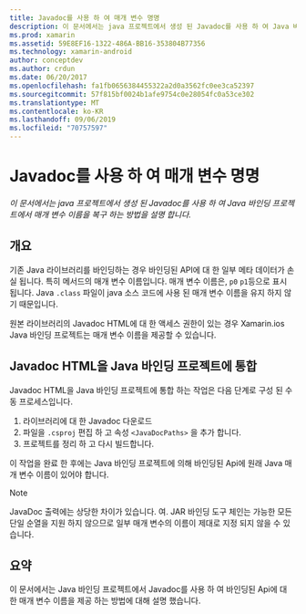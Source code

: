 ```yaml
---
title: Javadoc를 사용 하 여 매개 변수 명명
description: 이 문서에서는 java 프로젝트에서 생성 된 Javadoc를 사용 하 여 Java 바인딩 프로젝트에서 매개 변수 이름을 복구 하는 방법을 설명 합니다.
ms.prod: xamarin
ms.assetid: 59E8EF16-1322-486A-BB16-353804B77356
ms.technology: xamarin-android
author: conceptdev
ms.author: crdun
ms.date: 06/20/2017
ms.openlocfilehash: fa1fb0656384455322a2d0a3562fc0ee3ca52397
ms.sourcegitcommit: 57f815bf0024b1afe9754c0e28054fc0a53ce302
ms.translationtype: MT
ms.contentlocale: ko-KR
ms.lasthandoff: 09/06/2019
ms.locfileid: "70757597"
---
```

# <a name="naming-parameters-with-javadoc"></a>Javadoc를 사용 하 여 매개 변수 명명

_이 문서에서는 java 프로젝트에서 생성 된 Javadoc를 사용 하 여 Java 바인딩 프로젝트에서 매개 변수 이름을 복구 하는 방법을 설명 합니다._

## <a name="overview"></a>개요

기존 Java 라이브러리를 바인딩하는 경우 바인딩된 API에 대 한 일부 메타 데이터가 손실 됩니다. 특히 메서드의 매개 변수 이름입니다. 매개 변수 이름은, `p0` `p1`등으로 표시 됩니다. Java `.class` 파일이 java 소스 코드에 사용 된 매개 변수 이름을 유지 하지 않기 때문입니다. 

원본 라이브러리의 Javadoc HTML에 대 한 액세스 권한이 있는 경우 Xamarin.ios Java 바인딩 프로젝트는 매개 변수 이름을 제공할 수 있습니다. 

## <a name="integrating-javadoc-html-into-a-java-binding-project"></a>Javadoc HTML을 Java 바인딩 프로젝트에 통합

Javadoc HTML을 Java 바인딩 프로젝트에 통합 하는 작업은 다음 단계로 구성 된 수동 프로세스입니다. 

1. 라이브러리에 대 한 Javadoc 다운로드
2. 파일을 `.csproj` 편집 하 고 속성 `<JavaDocPaths>` 을 추가 합니다.
3. 프로젝트를 정리 하 고 다시 빌드합니다.

이 작업을 완료 한 후에는 Java 바인딩 프로젝트에 의해 바인딩된 Api에 원래 Java 매개 변수 이름이 있어야 합니다. 

> [!NOTE]
> JavaDoc 출력에는 상당한 차이가 있습니다. 여. JAR 바인딩 도구 체인는 가능한 모든 단일 순열을 지원 하지 않으므로 일부 매개 변수의 이름이 제대로 지정 되지 않을 수 있습니다.

## <a name="summary"></a>요약

이 문서에서는 Java 바인딩 프로젝트에서 Javadoc를 사용 하 여 바인딩된 Api에 대 한 매개 변수 이름을 제공 하는 방법에 대해 설명 했습니다. 
